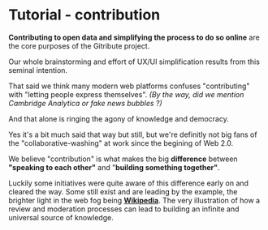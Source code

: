 
# Tutorial - contribution

**Contributing to open data and simplifying the process to do so online** are the core purposes of the Gitribute project.

Our whole brainstorming and effort of UX/UI simplification results from this seminal intention.

That said we think many modern web platforms confuses "contributing" with "letting people express themselves". _(By the way, did we mention Cambridge Analytica or fake news bubbles ?)_

And that alone is ringing the agony of knowledge and democracy.

Yes it's a bit much said that way but still, but we're definitly not big fans of the "collaborative-washing" at work since the begining of Web 2.0.

We believe "contribution" is what makes the big **difference** between **"speaking to each other"** and "**building something together"**.

Luckily some initiatives were quite aware of this difference early on and cleared the way. Some still exist and are leading by the example, the brighter light in the web fog being **[Wikipedia](https://www.wikipedia.org/)**. The very illustration of how a review and moderation processes can lead to building an infinite and universal source of knowledge.
